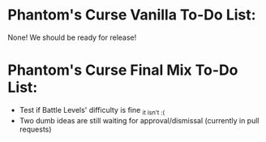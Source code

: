 # Phantom's Curse Vanilla To-Do List:

None! We should be ready for release!

# Phantom's Curse Final Mix To-Do List:

- Test if Battle Levels' difficulty is fine <sub>it isn't :(</sub>
- Two dumb ideas are still waiting for approval/dismissal (currently in pull requests)
